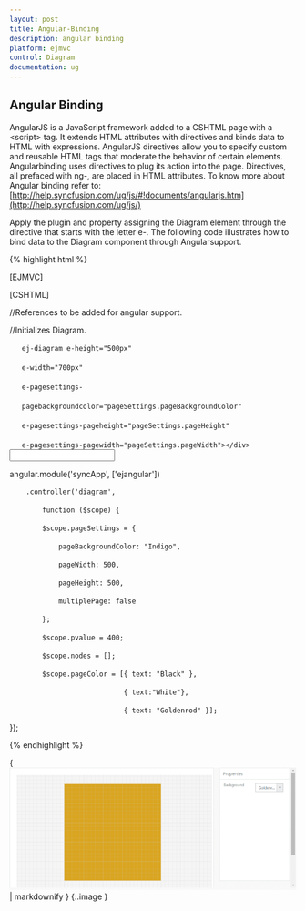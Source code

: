 ```yaml
---
layout: post
title: Angular-Binding
description: angular binding
platform: ejmvc
control: Diagram
documentation: ug
---
```


## Angular Binding

AngularJS is a JavaScript framework added to a CSHTML page with a &lt;script&gt; tag. It extends HTML attributes with directives and binds data to HTML with expressions. AngularJS directives allow you to specify custom and reusable HTML tags that moderate the behavior of certain elements. Angularbinding uses directives to plug its action into the page. Directives, all prefaced with ng-, are placed in HTML attributes. To know more about Angular binding refer to: [http://help.syncfusion.com/ug/js/#!documents/angularjs.htm](http://help.syncfusion.com/ug/js/)



Apply the plugin and property assigning the Diagram element through the directive that starts with the letter e-.  The following code illustrates how to bind data to the Diagram component through Angularsupport.



{% highlight html %}

[EJMVC]

[CSHTML] 

//References to be added for angular support.

<script src="@Url.Content("~/Scripts/angular-min.js")"></script>

<script src="@Url.Content("~/Scripts/ej/ej.unobtrusive.min.js")"></script>

<script src="@Url.Content("~/Scripts/ej/ej.widget.angular latest .min.js")"></script>

//Initializes Diagram.

<div id="diagramCore" 

       ej-diagram e-height="500px" 

       e-width="700px" 

       e-pagesettings-  

       pagebackgroundcolor="pageSettings.pageBackgroundColor"  

       e-pagesettings-pageheight="pageSettings.pageHeight"

       e-pagesettings-pagewidth="pageSettings.pageWidth"></div>



<div>

<input id="Text1" data-bind="ejDropDownList:{ dataSource: pageColor, value: pageBackgroundColor, width: '100px'}"/>

</div>



angular.module('syncApp', ['ejangular'])

        .controller('diagram', 

            function ($scope) {

            $scope.pageSettings = {

                pageBackgroundColor: "Indigo",

                pageWidth: 500,

                pageHeight: 500,

                multiplePage: false

            };

            $scope.pvalue = 400;

            $scope.nodes = [];

            $scope.pageColor = [{ text: "Black" }, 

                                { text:"White"},

                                { text: "Goldenrod" }];

});  



{% endhighlight %}



{ ![](Angular-Binding_images/Angular-Binding_img1.png) | markdownify }
{:.image }



